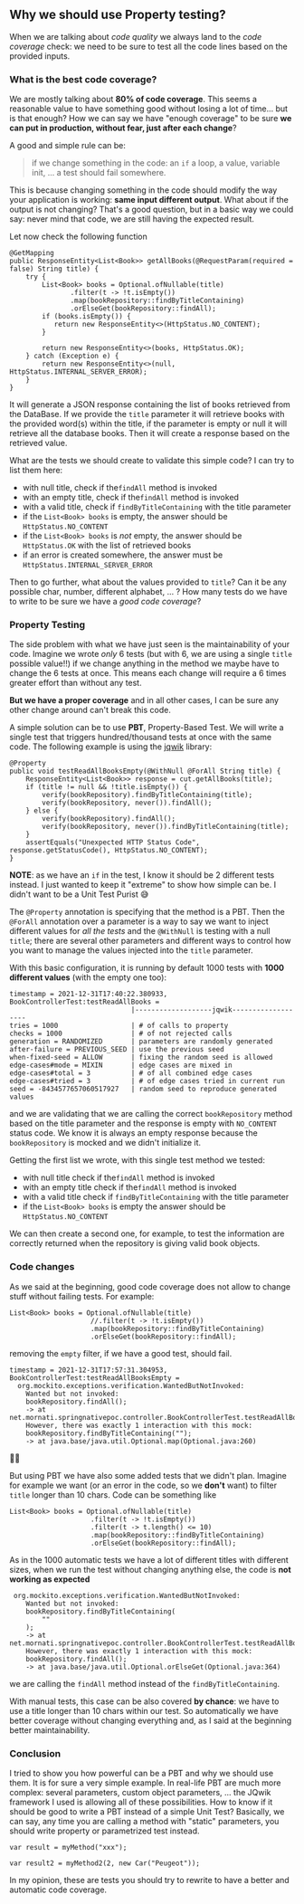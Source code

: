 ## Why we should use Property testing?

When we are talking about *code quality* we always land to the *code coverage* check: we need to be sure to test all the code lines based on the provided inputs.

### What is the best code coverage?
We are mostly talking about **80% of code coverage**. This seems a reasonable value to have something good without losing a lot of time... but is that enough? How we can say we have "enough coverage" to be sure **we can put in production, without fear, just after each change**?

A good and simple rule can be: 

>if we change something in the code: an `if` a loop, a value, variable init, ... a test should fail somewhere.

This is because changing something in the code should modify the way your application is working: **same input different output**. 
What about if the output is not changing? That's a good question, but in a basic way we could say: never mind that code, we are still having the expected result.  

Let now check the following function
```
@GetMapping
public ResponseEntity<List<Book>> getAllBooks(@RequestParam(required = false) String title) {
    try {
        List<Book> books = Optional.ofNullable(title)
               .filter(t -> !t.isEmpty())
               .map(bookRepository::findByTitleContaining)
               .orElseGet(bookRepository::findAll);
        if (books.isEmpty()) {
           return new ResponseEntity<>(HttpStatus.NO_CONTENT);
        }

        return new ResponseEntity<>(books, HttpStatus.OK);
    } catch (Exception e) {
        return new ResponseEntity<>(null, HttpStatus.INTERNAL_SERVER_ERROR);
    }
}
```
It will generate a JSON response containing the list of books retrieved from the DataBase. If we provide the `title` parameter it will retrieve books with the provided word(s) within the title, if the parameter is empty or null it will retrieve all the database books.
Then it will create a response based on the retrieved value.

What are the tests we should create to validate this simple code?
I can try to list them here:
* with null title, check if the`findAll` method is invoked
* with an empty title, check if the`findAll` method is invoked
* with a valid title, check if `findByTitleContaining` with the title parameter
* if the `List<Book> books` is empty, the answer should be `HttpStatus.NO_CONTENT`
* if the `List<Book> books` is *not* empty, the answer should be `HttpStatus.OK` with the list of retrieved books
* if an error is created somewhere, the answer must be `HttpStatus.INTERNAL_SERVER_ERROR`

Then to go further, what about the values provided to `title`? Can it be any possible char, number, different alphabet, ... ? How many tests do we have to write to be sure we have a *good code coverage*?

### Property Testing
The side problem with what we have just seen is the maintainability of your code. Imagine we wrote *only* 6 tests (but with 6, we are using a single `title` possible value!!) if we change anything in the method we maybe have to change the 6 tests at once. This means each change will require a 6 times greater effort than without any test. 

**But we have a proper coverage** and in all other cases, I can be sure any other change around can't break this code.

A simple solution can be to use **PBT**, Property-Based Test. We will write a single test that triggers hundred/thousand tests at once with the same code.
The following example is using the [jqwik](https://jqwik.net/) library:
```
@Property
public void testReadAllBooksEmpty(@WithNull @ForAll String title) {
    ResponseEntity<List<Book>> response = cut.getAllBooks(title);
    if (title != null && !title.isEmpty()) {
        verify(bookRepository).findByTitleContaining(title);
        verify(bookRepository, never()).findAll();
    } else {
        verify(bookRepository).findAll();
        verify(bookRepository, never()).findByTitleContaining(title);
    }
    assertEquals("Unexpected HTTP Status Code", response.getStatusCode(), HttpStatus.NO_CONTENT);
}
```
**NOTE**: as we have an `if` in the test, I know it should be 2 different tests instead. I just wanted to keep it "extreme" to show how simple can be. I didn't want to be a Unit Test Purist 😅

The `@Property` annotation is specifying that the method is a PBT. Then the `@ForAll` annotation over a parameter is a way to say we want to inject different values for *all the tests* and the `@WithNull` is testing with a null `title`; 
there are several other parameters and different ways to control how you want to manage the values injected into the `title` parameter. 

With this basic configuration, it is running by default 1000 tests with **1000 different values** (with the empty one too):
```
timestamp = 2021-12-31T17:40:22.380933, BookControllerTest:testReadAllBooks = 
                              |-------------------jqwik-------------------
tries = 1000                  | # of calls to property
checks = 1000                 | # of not rejected calls
generation = RANDOMIZED       | parameters are randomly generated
after-failure = PREVIOUS_SEED | use the previous seed
when-fixed-seed = ALLOW       | fixing the random seed is allowed
edge-cases#mode = MIXIN       | edge cases are mixed in
edge-cases#total = 3          | # of all combined edge cases
edge-cases#tried = 3          | # of edge cases tried in current run
seed = -8434577657060517927   | random seed to reproduce generated values
```
and we are validating that we are calling the correct `bookRepository` method based on the title parameter and the response is empty with `NO_CONTENT` status code.
We know it is always an empty response because the `bookRepository` is mocked and we didn't initialize it.

Getting the first list we wrote, with this single test method we tested:
* with null title check if the`findAll` method is invoked
* with an empty title check if the`findAll` method is invoked
* with a valid title check if `findByTitleContaining` with the title parameter
* if the `List<Book> books` is empty the answer should be `HttpStatus.NO_CONTENT`

We can then create a second one, for example, to test the information are correctly returned when the repository is giving valid book objects.

### Code changes
As we said at the beginning, good code coverage does not allow to change stuff without failing tests.
For example:
```
List<Book> books = Optional.ofNullable(title)
                    //.filter(t -> !t.isEmpty())
                    .map(bookRepository::findByTitleContaining)
                    .orElseGet(bookRepository::findAll);
```
removing the `empty` filter, if we have a good test, should fail.
```
timestamp = 2021-12-31T17:57:31.304953, BookControllerTest:testReadAllBooksEmpty = 
  org.mockito.exceptions.verification.WantedButNotInvoked:
    Wanted but not invoked:
    bookRepository.findAll();
    -> at net.mornati.springnativepoc.controller.BookControllerTest.testReadAllBooksEmpty(BookControllerTest.java:36)
    However, there was exactly 1 interaction with this mock:
    bookRepository.findByTitleContaining("");
    -> at java.base/java.util.Optional.map(Optional.java:260)
```
🤩😎

But using PBT we have also some added tests that we didn't plan. Imagine for example we want (or an error in the code, so we **don't** want) to filter `title` longer than 10 chars. Code can be something like
```
List<Book> books = Optional.ofNullable(title)
                    .filter(t -> !t.isEmpty())
                    .filter(t -> t.length() <= 10)
                    .map(bookRepository::findByTitleContaining)
                    .orElseGet(bookRepository::findAll);
```
As in the 1000 automatic tests we have a lot of different titles with different sizes, when we run the test without changing anything else, the code is **not working as expected**
```
 org.mockito.exceptions.verification.WantedButNotInvoked:
    Wanted but not invoked:
    bookRepository.findByTitleContaining(
        "           "
    );
    -> at net.mornati.springnativepoc.controller.BookControllerTest.testReadAllBooksEmpty(BookControllerTest.java:33)
    However, there was exactly 1 interaction with this mock:
    bookRepository.findAll();
    -> at java.base/java.util.Optional.orElseGet(Optional.java:364)
```
we are calling the `findAll` method instead of the `findByTitleContaining`. 

With manual tests, this case can be also covered **by chance**: we have to use a title longer than 10 chars within our test. So automatically we have better coverage without changing everything and, as I said at the beginning better maintainability.

### Conclusion
I tried to show you how powerful can be a PBT and why we should use them. It is for sure a very simple example. In real-life PBT are much more complex: several parameters, custom object parameters, ... the JQwik framework I used is allowing all of these possibilities.
How to know if it should be good to write a PBT instead of a simple Unit Test? Basically, we can say, any time you are calling a method with "static" parameters, you should write property or parametrized test instead.
```
var result = myMethod("xxx");

var result2 = myMethod2(2, new Car("Peugeot"));
```
In my opinion, these are tests you should try to rewrite to have a better and automatic code coverage.

